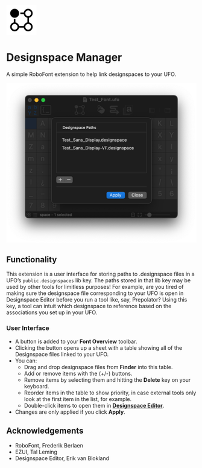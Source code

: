 <img src="source/resources/mechanic_icon.png"  width="80">

# Designspace Manager
A simple RoboFont extension to help link designspaces to your UFO.

![](source/resources/ui-main.png)

## Functionality

This extension is a user interface for storing paths to .designspace files in a UFO’s `public.designspaces` lib key. The paths stored in that lib key may be used by other tools for limitless purposes! For example, are you tired of making sure the designspace file corresponding to your UFO is open in Designspace Editor before you run a tool like, say, Prepolator? Using this key, a tool can intuit which designspace to reference based on the associations you set up in your UFO.

### User Interface
- A button is added to your **Font Overview** toolbar.
- Clicking the button opens up a sheet with a table showing all of the Designspace files linked to your UFO.
- You can:
	- Drag and drop designspace files from **Finder** into this table.
	- Add or remove items with the (+/-) buttons.
	- Remove items by selecting them and hitting the **Delete** key on your keyboard.
	- Reorder items in the table to show priority, in case external tools only look at the first item in the list, for example.
	- Double-click items to open them in **[Designspace Editor](https://github.com/LettError/designSpaceRoboFontExtension)**.
- Changes are only applied if you click **Apply**.


## Acknowledgements

- RoboFont, Frederik Berlaen
- EZUI, Tal Leming
- Designspace Editor, Erik van Blokland
